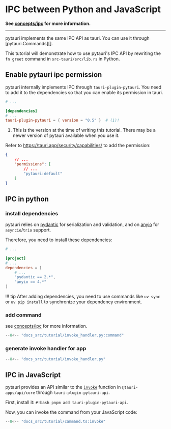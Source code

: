 # IPC between Python and JavaScript

**See [concepts/ipc](../concepts/ipc.md) for more information.**

---

pytauri implements the same IPC API as tauri. You can use it through [pytauri.Commands][].

This tutorial will demonstrate how to use pytauri's IPC API by rewriting the `fn greet` command in `src-tauri/src/lib.rs` in Python.

## Enable pytauri ipc permission

pytauri internally implements IPC through `tauri-plugin-pytauri`.
You need to add it to the dependencies so that you can enable its permission in tauri.

```toml title="src-tauri/Cargo.toml"
# ...

[dependencies]
# ...
tauri-plugin-pytauri = { version = "0.5" }  # (1)!
```

1. This is the version at the time of writing this tutorial. There may be a newer version of pytauri available when you use it.

Refer to <https://tauri.app/security/capabilities/> to add the permission:

```json title="src-tauri/capabilities/default.json"
{
    // ...
    "permissions": [
        // ...
        "pytauri:default"
    ]
}
```

## IPC in python

### install dependencies

pytauri relies on [pydantic](https://github.com/pydantic/pydantic) for serialization and validation, and on [anyio](https://github.com/agronholm/anyio) for `asyncio`/`trio` support.

Therefore, you need to install these dependencies:

```toml title="src-tauri/pyproject.toml"
# ...

[project]
# ...
dependencies = [
    # ...
    "pydantic == 2.*",
    "anyio == 4.*"
]
```

!!! tip
    After adding dependencies, you need to use commands like `uv sync` or `uv pip install` to synchronize your dependency environment.

### add command

see [concepts/ipc](../concepts/ipc.md) for more information.

```python title="src-tauri/python/__init__.py"
--8<-- "docs_src/tutorial/invoke_handler.py:command"
```

### generate invoke handler for app

```python title="src-tauri/python/__init__.py"
--8<-- "docs_src/tutorial/invoke_handler.py"
```

## IPC in JavaScript

pytauri provides an API similar to the [`invoke`](https://tauri.app/reference/javascript/api/namespacecore/#invoke) function in `@tauri-apps/api/core` through `tauri-plugin-pytauri-api`.

First, install it: `#!bash pnpm add tauri-plugin-pytauri-api`.

Now, you can invoke the command from your JavaScript code:

```ts title="src/main.ts"
--8<-- "docs_src/tutorial/cammand.ts:invoke"
```
